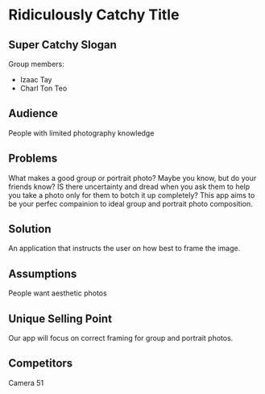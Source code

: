 # Ridiculously Catchy Title
## Super Catchy Slogan

Group members: 
* Izaac Tay
* Charl Ton Teo



## Audience
People with limited photography knowledge

## Problems
What makes a good group or portrait photo? Maybe you know, but do your friends know? IS there uncertainty and dread when you ask them to help you take a photo only for them to botch it up completely? This app aims to be your perfec compainion to ideal group and portrait photo composition. 
## Solution
An application that instructs the user on how best to frame the image. 

## Assumptions
People want aesthetic photos


## Unique Selling Point
Our app will focus on correct framing for group and portrait photos.

## Competitors
Camera 51
